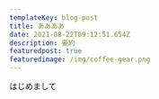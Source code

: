 ```yaml
---
templateKey: blog-post
title: ああああ
date: 2021-08-22T09:12:51.654Z
description: 要約
featuredpost: true
featuredimage: /img/coffee-gear.png
---
```

はじめまして